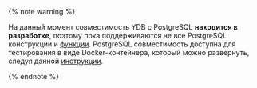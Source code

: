 {% note warning %}

На данный момент совместимость YDB с PostgreSQL **находится в разработке**, поэтому пока поддерживаются не все PostgreSQL конструкции и [функции](../functions.md). PostgreSQL совместимость доступна для тестирования в виде Docker-контейнера, который можно развернуть, следуя данной [инструкции](../docker-connect.md). 

{% endnote %}